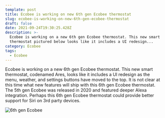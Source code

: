 ```yaml
---
template: post
title: Ecobee is working on new 6th gen Ecobee thermostat
slug: ecobee-is-working-on-new-6th-gen-ecobee-thermostat
draft: false
date: 2021-09-24T19:30:25.428Z
description: >-
  Ecobee is working on a new 6th gen Ecobee thermostat. This new smart
  thermostat pictured below looks like it includes a UI redesign...
category: Ecobee
tags:
  - Ecobee
---
```

Ecobee is working on a new 6th gen Ecobee thermostat. This new smart thermostat, codenamed Ares,  looks like it includes a UI redesign as the menu, weather, and settings buttons have moved to the top. It is not clear at this time what new features will ship with this 6th gen Ecobee thermostat. The 5th gen Ecobee was released in 2020 and featured deeper Alexa integration. Perhaps this 6th gen Ecobee thermostat could provide better support for Siri on 3rd party devices. 

![](/media/icdevicearessmart-2x.png "6th gen Ecobee")
